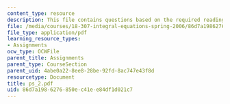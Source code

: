 ```yaml
---
content_type: resource
description: This file contains questions based on the required reading for the course.
file: /media/courses/18-307-integral-equations-spring-2006/86d7a1986276850ec41ee84df1d021c7_ps_2.pdf
file_type: application/pdf
learning_resource_types:
- Assignments
ocw_type: OCWFile
parent_title: Assignments
parent_type: CourseSection
parent_uid: 4abe0a22-8ee8-28be-92fd-8ac747e43f8d
resourcetype: Document
title: ps_2.pdf
uid: 86d7a198-6276-850e-c41e-e84df1d021c7
---
```

